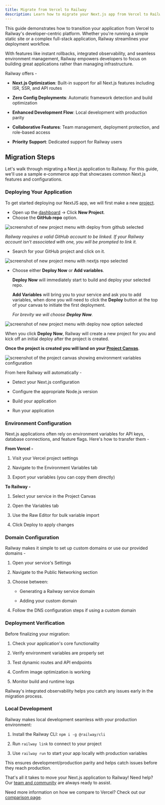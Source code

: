 ```yaml
---
title: Migrate from Vercel to Railway
description: Learn how to migrate your Next.js app from Vercel to Railway with this step-by-step guide. Fast, seamless, and hassle-free.
---
```


This guide demonstrates how to transition your application from Vercel to Railway's developer-centric platform. Whether you're running a simple static site or a complex full-stack application, Railway streamlines your deployment workflow.

With features like instant rollbacks, integrated observability, and seamless environment management, Railway empowers developers to focus on building great applications rather than managing infrastructure.

Railway offers -

- **Next.js Optimization**: Built-in support for all Next.js features including ISR, SSR, and API routes

- **Zero Config Deployments**: Automatic framework detection and build optimization

- **Enhanced Development Flow**: Local development with production parity

- **Collaborative Features**: Team management, deployment protection, and role-based access

- **Priority Support**: Dedicated support for Railway users

## Migration Steps

Let's walk through migrating a Next.js application to Railway. For this guide, we'll use a sample e-commerce app that showcases common Next.js features and configurations.

### Deploying Your Application

To get started deploying our NextJS app, we will first make a new <a href="/overview/the-basics#project--project-canvas" target="_blank">project</a>.

- Open up the <a href="/overview/the-basics#dashboard--projects" target="_blank">dashboard</a> → Click **New Project**.
- Choose the **GitHub repo** option.

<Image src="https://res.cloudinary.com/railway/image/upload/v1723752559/docs/quick-start/new_project_uyqqpx.png"
alt="screenshot of new project menu with deploy from github selected"
layout="responsive"
width={836} height={860} quality={100} />

*Railway requires a valid GitHub account to be linked. If your Railway account isn't associated with one, you will be prompted to link it.*

- Search for your GitHub project and click on it.

<Image src="https://res.cloudinary.com/railway/image/upload/v1723752559/docs/quick-start/new_github_project_pzvabz.png"
alt="screenshot of new project menu with nextjs repo selected"
layout="responsive"
width={836} height={596} quality={100} />

- Choose either **Deploy Now** or **Add variables**.
    
    **Deploy Now** will immediately start to build and deploy your selected repo.
    
    **Add Variables** will bring you to your service and ask you to add variables, when done you will need to click the **Deploy** button at the top of your canvas to initiate the first deployment.
    
    *For brevity we will choose **Deploy Now**.*
    

<Image src="https://res.cloudinary.com/railway/image/upload/v1723752558/docs/quick-start/deploy_now_pmrqow.png"
alt="screenshot of new project menu with deploy now option selected"
layout="responsive"
width={836} height={620} quality={100} />

When you click **Deploy Now**, Railway will create a new project for you and kick off an initial deploy after the project is created.

**Once the project is created you will land on your <a href="/overview/the-basics#project--project-canvas" target="_blank">Project Canvas</a>**.

<Image src="https://res.cloudinary.com/railway/image/upload/v1723752560/docs/quick-start/project_canvas_nextjs_c6bjbq.png"
alt="screenshot of the project canvas showing environment variables configuration"
layout="responsive"
width={1363} height={817} quality={100} />

From here Railway will automatically -

- Detect your Next.js configuration

- Configure the appropriate Node.js version

- Build your application

- Run your application

### Environment Configuration

Next.js applications often rely on environment variables for API keys, database connections, and feature flags. Here's how to transfer them -

**From Vercel -**

1. Visit your Vercel project settings

2. Navigate to the Environment Variables tab

3. Export your variables (you can copy them directly)

**To Railway -**

1. Select your service in the Project Canvas

2. Open the Variables tab

3. Use the Raw Editor for bulk variable import

4. Click Deploy to apply changes

### Domain Configuration

Railway makes it simple to set up custom domains or use our provided domains -

1. Open your service's Settings

2. Navigate to the Public Networking section

3. Choose between:

    - Generating a Railway service domain

    - Adding your custom domain

4. Follow the DNS configuration steps if using a custom domain

### Deployment Verification

Before finalizing your migration:

1. Check your application's core functionality

2. Verify environment variables are properly set

3. Test dynamic routes and API endpoints

4. Confirm image optimization is working

5. Monitor build and runtime logs

Railway's integrated observability helps you catch any issues early in the migration process.

### Local Development

Railway makes local development seamless with your production environment:

1. Install the Railway CLI: `npm i -g @railway/cli`

2. Run `railway link` to connect to your project

3. Use `railway run` to start your app locally with production variables

This ensures development/production parity and helps catch issues before they reach production.

That's all it takes to move your Next.js application to Railway! Need help? Our [team and community](https://station.railway.com/) are always ready to assist.

Need more information on how we compare to Vercel? Check out our [comparison page](/maturity/compare-to-vercel).